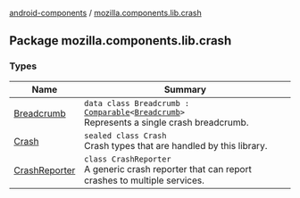 [android-components](../index.md) / [mozilla.components.lib.crash](./index.md)

## Package mozilla.components.lib.crash

### Types

| Name | Summary |
|---|---|
| [Breadcrumb](-breadcrumb/index.md) | `data class Breadcrumb : `[`Comparable`](https://kotlinlang.org/api/latest/jvm/stdlib/kotlin/-comparable/index.html)`<`[`Breadcrumb`](-breadcrumb/index.md)`>`<br>Represents a single crash breadcrumb. |
| [Crash](-crash/index.md) | `sealed class Crash`<br>Crash types that are handled by this library. |
| [CrashReporter](-crash-reporter/index.md) | `class CrashReporter`<br>A generic crash reporter that can report crashes to multiple services. |
